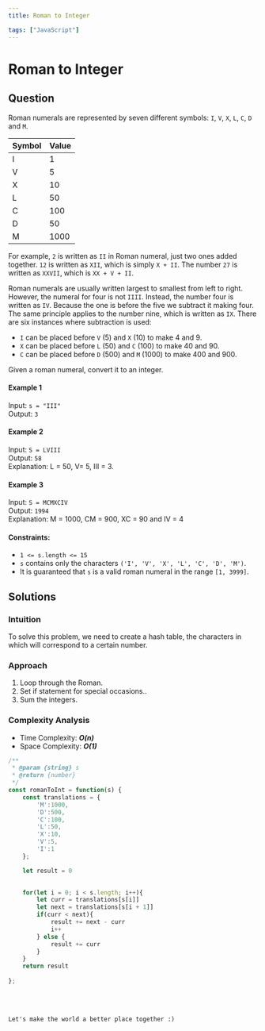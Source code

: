 ```yaml
---
title: Roman to Integer

tags: ["JavaScript"]
---
```


# Roman to Integer

## Question
Roman numerals are represented by seven different symbols: `I`, `V`, `X`, `L`, `C`, `D` and `M`.

| Symbol  | Value |
| --------| ----- |
| I       | 1     |
| V       | 5     |
| X       | 10    |
| L       | 50    |
| C       | 100   |
| D       | 50    |
| M       | 1000  |

For example, `2` is written as `II` in Roman numeral, just two ones added together. `12` is written as `XII`, which is simply `X + II`. The number `27` is written as `XXVII`, which is `XX + V + II`.

Roman numerals are usually written largest to smallest from left to right. However, the numeral for four is not `IIII`. Instead, the number four is written as `IV`. Because the one is before the five we subtract it making four. The same principle applies to the number nine, which is written as `IX`. There are six instances where subtraction is used:

- `I` can be placed before `V` (5) and `X` (10) to make 4 and 9. 
- `X` can be placed before `L` (50) and `C` (100) to make 40 and 90. 
- `C` can be placed before `D` (500) and `M` (1000) to make 400 and 900.

Given a roman numeral, convert it to an integer.

#### Example 1
Input: `s = "III"` <br>
Output: `3` <br>

#### Example 2
Input: `S = LVIII` <br>
Output: `58` <br>
Explanation: L = 50, V= 5, III = 3.

#### Example 3
Input: `S = MCMXCIV` <br>
Output: `1994` <br>
Explanation: M = 1000, CM = 900, XC = 90 and IV = 4

#### Constraints:
- `1 <= s.length <= 15`
- `s` contains only the characters `('I', 'V', 'X', 'L', 'C', 'D', 'M')`.
- It is guaranteed that `s` is a valid roman numeral in the range `[1, 3999]`.


## Solutions
### Intuition
To solve this problem, we need to create a hash table, the characters in which will correspond to a certain number.

### Approach
1. Loop through the Roman.
2. Set if statement for special occasions..
3. Sum the integers.

### Complexity Analysis
- Time Complexity: **_O(n)_** 
- Space Complexity: **_O(1)_** 

<code-group>


<code-block title="JavaScript">

```js
/**
 * @param {string} s
 * @return {number}
 */
const romanToInt = function(s) {
    const translations = {
        'M':1000,
        'D':500,
        'C':100,
        'L':50,
        'X':10,
        'V':5,
        'I':1
    };

    let result = 0
  

    for(let i = 0; i < s.length; i++){
        let curr = translations[s[i]]
        let next = translations[s[i + 1]]
        if(curr < next){
            result += next - curr
            i++
        } else {
            result += curr
        }
    }
    return result
    
};
```

</code-block>
</code-group>

<br>
<br>
<TagLinks />

```
Let's make the world a better place together :)
```

